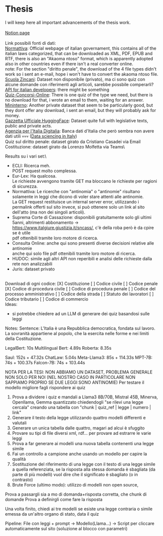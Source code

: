 # Thesis
I will keep here all important advancements of the thesis work.\
\
[Notion page](https://www.notion.so/Lawyer-LLM-c764972bb5964a0b88e711029cc1ca6e?pvs=4)\
\
Link possibili fonti di dati:\
[Normattiva](https://www.normattiva.it/staticPage/codici): Official webpage of italian governament, this contains all of the italian laws categorized, that can be downloaded as XML, PDF, EPUB and RTF, there is also an "Akaoma ntoso" format, which is apparently adopted also in other countries even if there isn't a real converter online.\
note: For the section "diritto penale", the download of the 4 file types didn't work so i sent an e-mail, hope i won't have to convert the akaoma ntoso file.\
[Scuola Zincani](https://www.formazionegiuridica.org/quiz-autovalutazione-esame-avvocatura): Dataset non disponibile (privato), ma ci sono quiz con alcune domande con riferimenti agli articoli, sarebbe possbile comperarli?\
[API for italian developers](https://developers.italia.it/it/api.html): there might be something\
[Quiz-Concorsi-Online](https://www.quiz-concorsi-online.com/item.php?pgCode=G28I220R466&js_status=js_is_on): There is one quiz of the type we need, but there is no download for that, i wrote an email to them, waiting for an answer.\
[Mininterno](https://www.mininterno.net/begint.asp?idc=527#google_vignette): Another private dataset that seem to be particularly good, but they dont offer any download, i sent an email, but they will probably ask for money.\
[Gazzetta Ufficiale HuggingFace](https://huggingface.co/datasets/mii-llm/gazzetta-ufficiale): Dataset quite full with legislative texts, public and private acts.\
[Agenzia per l'Italia Digitalia](https://dati.gov.it/): Banca dati d'Italia che però sembra non avere dati utili 💀💀💀 ([Data sciencing in Italy](https://forum.italia.it/t/normattiva-open-data/536))\
Quiz sul diritto penale: dataset girato da Cristiano Casadei via Email\
Costituzione: dataset girato da Lorenzo Molfetta via Teams\

Results su i vari set:\
- ECLI: Ricerca meh.\
 POST request molto complessa.
- Eur-Lex: Ha qualcosa.\
 Le richieste avvengono tramite GET ma bloccano le richieste per ragioni di sicurezza.
- Normattiva: Le ricerche con "antinomia" o "antinomie" risultano solamente in leggi che dicono di voler stare attenti alle antinomie.\
 La GET request restituisce un internal server error, utilizzando i permalink offerti sul sito invece, si può ottenere solo un link al sito dell'atto (ma non dei singoli articoli).
- Suprema Corte di Cassazione: disponibili gratuitamente solo gli ultimi 5anni, altrimenti abbonamento -> https://www.italgiure.giustizia.it/sncass/, c'è della roba però è da cpire se è utile\
 pdf ottenibili tramite loro motore di ricerca.
- Consulta Online: anche qui sono presenti diverse decisioni relative alle antinomie\
 anche qui solo file pdf ottenibili tramite loro motore di ricerca.
- HUDOC: simile agli altri
 API non reperibili e analisi delle richieste dalla rete non analizzabili
- Juris: dataset privato
 
\
Download di ogni codice:
[X] Costituzione
[ ] Codice civile
[ ] Codice penale
[X] Codice di procedura civile
[ ] Codice di procedura penale
[ ] Codice del processo amministrativo
[ ] Codice della strada
[ ] Statuto dei lavoratori
[ ] Codice tributario
[ ] Codice di commercio
\
Ideas:
- si potrebbe chiedere ad un LLM di generare dei quiz basandosi sulle leggi


Notes:
Sentence: L'Italia è una Repubblica democratica, fondata sul lavoro. La sovranità appartiene al popolo, che la esercita nelle forme e nei limiti della Costituzione.

LegalBert: 10s
Multilingual Bert: 4.89s
Roberta: 8.35s

Saul: 152s + 47.32s
ChatLaw: 5.04s
Meta-Llama3: 85s + 114.33s
MPT-7B: 74s + 100.37s
Falcon-7B: 74s + 103.44s

NOTA PER LA TESI: NON ABBIAMO UN DATASET, PROBLEMA GENERALE NON SOLO PER NOI (NEL NOSTRO CASO IN PARTICOLARE NON SAPPIAMO PROPRIO SE DUE LEGGI SONO ANTINOMIE)
Per testare il modello migliore fagli rispondere ai quiz
1. Prova a dividere i quiz e mandali a Llama3 8B/70B, Mistral 45B, Minerva, Openllama, Gemma quantizzato chiedendogli "se rilevi una legge cercala" creando una tabella con "chunk | quiz_ref | legge | numero | link"
2. Generare il testo della legge utilizzando quattro modelli differenti e valutali
3. Generare un unica tabella dalle quattro, magari ad alcui è sfuggito
4. Provare su tipi di file diversi xml, rdf... per provare ad estrarre le varie leggi
5. Prova a far generare ai modelli una nuova tabella contenenti una legge simile
6. Fai un controllo a campione anche usando un modello per capire la qualità 
7. Sostituzione del riferimento di una legge con il testo di una legge simile a quella referenziata, se la risposta alla stessa domanda è sbagliata (da parte di più modelli) vuol dire che il significato è sbagliato (o in contrasto)
8. Brute Force (ultimo modo): utilizzo di modelli non open source, 

Prova a passargli sia a mo di domanda+risposta corretta, che chunk di domande
Prova a definirgli come fare la risposta

Una volta finito, chiedi ai tre modelli se esiste una legge contraria o simile emessa da un'altro organo di stato, data il quiz


Pipeline: File con leggi + prompt -> Modello(Llama...) -> Script per cliccare automaticamente sul sito (soluzione al blocco con parametri)